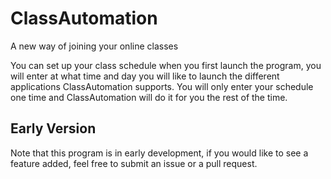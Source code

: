 # ClassAutomation
A new way of joining your online classes

You can set up your class schedule when you first launch the program, you will enter at what time and day you will like to launch the different applications ClassAutomation supports. You will only enter your schedule one time and ClassAutomation will do it for you the rest of the time.

## Early Version
Note that this program is in early development, if you would like to see a feature added, feel free to submit an issue or a pull request.
